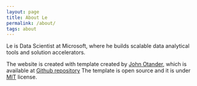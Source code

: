 ```yaml
---
layout: page
title: About Le
permalink: /about/
tags: about
---
```


Le is Data Scientist at Microsoft, where he builds scalable data analytical tools and solution accelerators.

The website is created with template created by [John Otander](http://johnotander.com), which is available at [Github repository](https://github.com/johnotander/pixyll) 
The template is open source and it is under [MIT](http://opensource.org/licenses/MIT) license.
